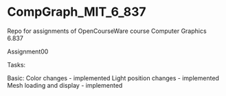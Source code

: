 # CompGraph_MIT_6_837
Repo for assignments of OpenCourseWare course Computer Graphics 6.837

Assignment00

Tasks:

Basic:
	Color changes 			- implemented
	Light position changes 		- implemented
	Mesh loading and display	- implemented

